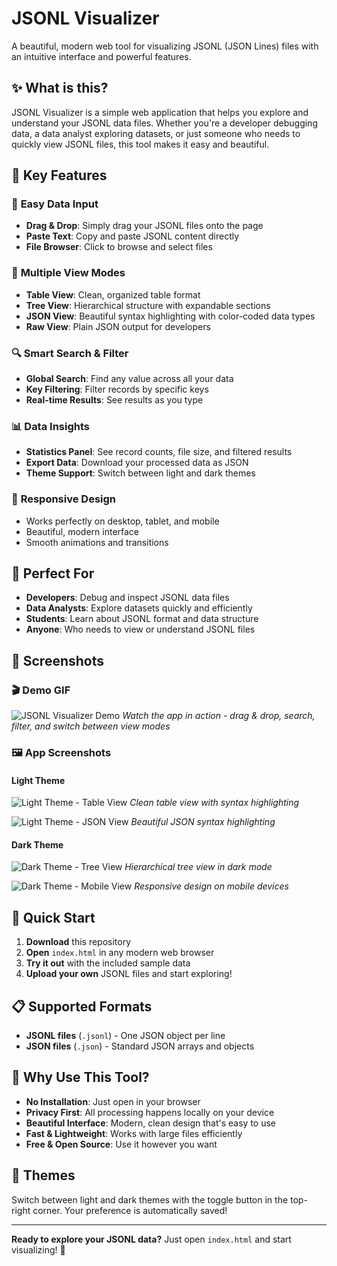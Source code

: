 # JSONL Visualizer

A beautiful, modern web tool for visualizing JSONL (JSON Lines) files with an intuitive interface and powerful features.

## ✨ What is this?

JSONL Visualizer is a simple web application that helps you explore and understand your JSONL data files. Whether you're a developer debugging data, a data analyst exploring datasets, or just someone who needs to quickly view JSONL files, this tool makes it easy and beautiful.

## 🚀 Key Features

### 📁 **Easy Data Input**
- **Drag & Drop**: Simply drag your JSONL files onto the page
- **Paste Text**: Copy and paste JSONL content directly
- **File Browser**: Click to browse and select files

### 👀 **Multiple View Modes**
- **Table View**: Clean, organized table format
- **Tree View**: Hierarchical structure with expandable sections
- **JSON View**: Beautiful syntax highlighting with color-coded data types
- **Raw View**: Plain JSON output for developers

### 🔍 **Smart Search & Filter**
- **Global Search**: Find any value across all your data
- **Key Filtering**: Filter records by specific keys
- **Real-time Results**: See results as you type

### 📊 **Data Insights**
- **Statistics Panel**: See record counts, file size, and filtered results
- **Export Data**: Download your processed data as JSON
- **Theme Support**: Switch between light and dark themes

### 📱 **Responsive Design**
- Works perfectly on desktop, tablet, and mobile
- Beautiful, modern interface
- Smooth animations and transitions

## 🎯 Perfect For

- **Developers**: Debug and inspect JSONL data files
- **Data Analysts**: Explore datasets quickly and efficiently  
- **Students**: Learn about JSONL format and data structure
- **Anyone**: Who needs to view or understand JSONL files

## 📸 Screenshots

### 🎬 Demo GIF
![JSONL Visualizer Demo](https://via.placeholder.com/800x400/667eea/ffffff?text=JSONL+Visualizer+Demo+GIF)
*Watch the app in action - drag & drop, search, filter, and switch between view modes*

### 🖼️ App Screenshots

#### Light Theme
![Light Theme - Table View](https://via.placeholder.com/600x400/f8f9fa/333333?text=Light+Theme+-+Table+View)
*Clean table view with syntax highlighting*

![Light Theme - JSON View](https://via.placeholder.com/600x400/f8f9fa/333333?text=Light+Theme+-+JSON+View)
*Beautiful JSON syntax highlighting*

#### Dark Theme
![Dark Theme - Tree View](https://via.placeholder.com/600x400/2d2d2d/ffffff?text=Dark+Theme+-+Tree+View)
*Hierarchical tree view in dark mode*

![Dark Theme - Mobile View](https://via.placeholder.com/300x500/2d2d2d/ffffff?text=Mobile+Dark+Theme)
*Responsive design on mobile devices*

## 🚀 Quick Start

1. **Download** this repository
2. **Open** `index.html` in any modern web browser
3. **Try it out** with the included sample data
4. **Upload your own** JSONL files and start exploring!

## 📋 Supported Formats

- **JSONL files** (`.jsonl`) - One JSON object per line
- **JSON files** (`.json`) - Standard JSON arrays and objects

## 🌟 Why Use This Tool?

- **No Installation**: Just open in your browser
- **Privacy First**: All processing happens locally on your device
- **Beautiful Interface**: Modern, clean design that's easy to use
- **Fast & Lightweight**: Works with large files efficiently
- **Free & Open Source**: Use it however you want

## 🎨 Themes

Switch between light and dark themes with the toggle button in the top-right corner. Your preference is automatically saved!

---

**Ready to explore your JSONL data?** Just open `index.html` and start visualizing! 🎉
